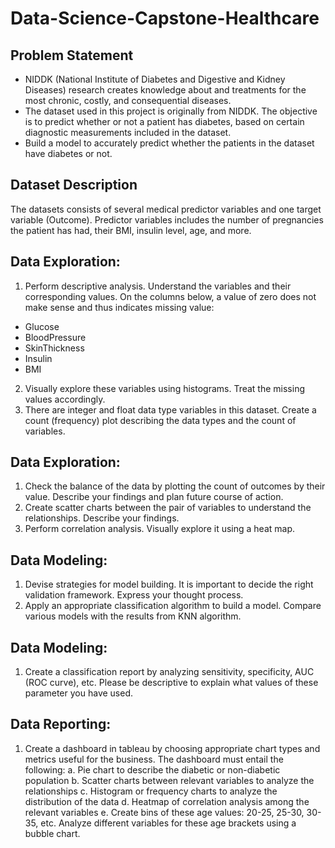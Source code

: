 # Data-Science-Capstone-Healthcare

## Problem Statement
* NIDDK (National Institute of Diabetes and Digestive and Kidney Diseases) research creates knowledge about and treatments for the most chronic, costly, and consequential diseases.
* The dataset used in this project is originally from NIDDK. The objective is to predict whether or not a patient has diabetes, based on certain diagnostic measurements included in the dataset.
* Build a model to accurately predict whether the patients in the dataset have diabetes or not.

## Dataset Description
The datasets consists of several medical predictor variables and one target variable (Outcome). Predictor variables includes the number of pregnancies the patient has had, their BMI, insulin level, age, and more.

## Data Exploration:

1. Perform descriptive analysis. Understand the variables and their corresponding values. On the columns below, a value of zero does not make sense and thus indicates missing value:
  * Glucose
  * BloodPressure
  * SkinThickness
  * Insulin
  * BMI

2. Visually explore these variables using histograms. Treat the missing values accordingly.
3. There are integer and float data type variables in this dataset. Create a count (frequency) plot describing the data types and the count of variables. 

## Data Exploration:

1. Check the balance of the data by plotting the count of outcomes by their value. Describe your findings and plan future course of action.
2. Create scatter charts between the pair of variables to understand the relationships. Describe your findings.
3. Perform correlation analysis. Visually explore it using a heat map.

## Data Modeling:

1. Devise strategies for model building. It is important to decide the right validation framework. Express your thought process.
2. Apply an appropriate classification algorithm to build a model. Compare various models with the results from KNN algorithm.

## Data Modeling:

1. Create a classification report by analyzing sensitivity, specificity, AUC (ROC curve), etc. Please be descriptive to explain what values of these parameter you have used.

## Data Reporting:

1. Create a dashboard in tableau by choosing appropriate chart types and metrics useful for the business. The dashboard must entail the following:
  a. Pie chart to describe the diabetic or non-diabetic population
  b. Scatter charts between relevant variables to analyze the relationships
  c. Histogram or frequency charts to analyze the distribution of the data
  d. Heatmap of correlation analysis among the relevant variables
  e. Create bins of these age values: 20-25, 25-30, 30-35, etc. Analyze different variables for these age brackets using a bubble chart.
